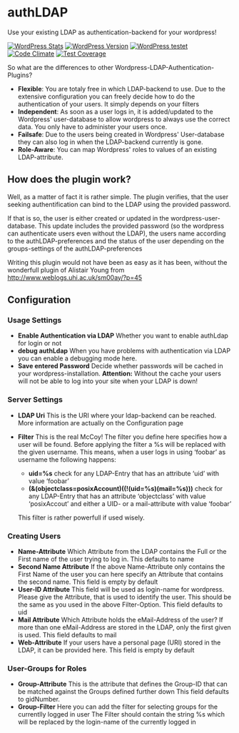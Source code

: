 # authLDAP

Use your existing LDAP as authentication-backend for your wordpress!

[![WordPress Stats](https://img.shields.io/wordpress/plugin/dt/authldap.svg)](https://wordpress.org/plugins/authldap/stats/)
[![WordPress Version](https://img.shields.io/wordpress/plugin/v/authldap.svg)](https://wordpress.org/plugins/authldap/)
[![WordPress testet](https://img.shields.io/wordpress/v/authldap.svg)](https://wordpress.org/plugins/authldap/)
[![Code Climate](https://codeclimate.com/github/heiglandreas/authLdap/badges/gpa.svg)](https://codeclimate.com/github/heiglandreas/authLdap)
[![Test Coverage](https://codeclimate.com/github/heiglandreas/authLdap/badges/coverage.svg)](https://codeclimate.com/github/heiglandreas/authLdap)

So what are the differences to other Wordpress-LDAP-Authentication-Plugins?

* **Flexible**: You are totaly free in which LDAP-backend to use. Due to the extensive configuration you can
freely decide how to do the authentication of your users. It simply depends on your
filters
* **Independent**: As soon as a user logs in, it is added/updated to the Wordpress' user-database
to allow wordpress to always use the correct data. You only have to administer your users once.
* **Failsafe**: Due to the users being created in Wordpress' User-database they can
also log in when the LDAP-backend currently is gone.
* **Role-Aware**: You can map Wordpress' roles to values of an existing LDAP-attribute.

## How does the plugin work?

Well, as a matter of fact it is rather simple. The plugin verifies, that the user
seeking authentification can bind to the LDAP using the provided password.

If that is so, the user is either created or updated in the wordpress-user-database.
This update includes the provided password (so the wordpress can authenticate users
even without the LDAP), the users name according to the authLDAP-preferences and
the status of the user depending on the groups-settings of the authLDAP-preferences

Writing this plugin would not have been as easy as it has been, without the
wonderfull plugin of Alistair Young from http://www.weblogs.uhi.ac.uk/sm00ay/?p=45

## Configuration

### Usage Settings

* **Enable Authentication via LDAP** Whether you want to enable authLdap for login or not
* **debug authLdap** When you have problems with authentication via LDAP you can enable a debugging mode here.
* **Save entered Password** Decide whether passwords will be cached in your wordpress-installation. **Attention:** Without the cache your users will not be able to log into your site when your LDAP is down!

### Server Settings

* **LDAP Uri** This is the URI where your ldap-backend can be reached. More information are actually on the Configuration page
* **Filter** This is the real McCoy! The filter you define here specifies how a user will be found. Before applying the filter a %s will be replaced with the given username. This means, when a user logs in using ‘foobar’ as username the following happens:

    * **uid=%s** check for any LDAP-Entry that has an attribute ‘uid’ with value ‘foobar’
    * **(&(objectclass=posixAccount)((!(uid=%s)(mail=%s)))** check for any LDAP-Entry that has an attribute ‘objectclass’ with value ‘posixAccout’ and either a UID- or a mail-attribute with value ‘foobar’

    This filter is rather powerfull if used wisely.

### Creating Users

* **Name-Attribute** Which Attribute from the LDAP contains the Full or the First name of the user trying to log in. This defaults to name
* **Second Name Attribute** If the above Name-Attribute only contains the First Name of the user you can here specify an Attribute that contains the second name. This field is empty by default
* **User-ID Attribute** This field will be used as login-name for wordpress. Please give the Attribute, that is used to identify the user. This should be the same as you used in the above Filter-Option. This field defaults to uid
* **Mail Attribute** Which Attribute holds the eMail-Address of the user? If more than one eMail-Address are stored in the LDAP, only the first given is used. This field defaults to mail
* **Web-Attribute** If your users have a personal page (URI) stored in the LDAP, it can be provided here. This field is empty by default

### User-Groups for Roles

* **Group-Attribute** This is the attribute that defines the Group-ID that can be matched against the Groups defined further down This field defaults to gidNumber.
* **Group-Filter** Here you can add the filter for selecting groups for the currentlly logged in user The Filter should contain the string %s which will be replaced by the login-name of the currently logged in
